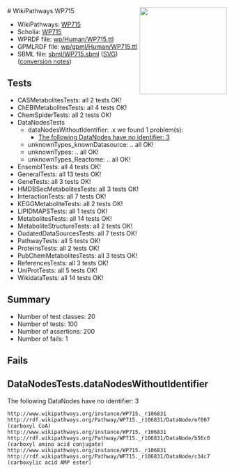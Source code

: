 <img style="float: right; width: 200px" src="../logo.png" />
# WikiPathways WP715

* WikiPathways: [WP715](https://identifiers.org/wikipathways:WP715)
* Scholia: [WP715](https://scholia.toolforge.org/wikipathways/WP715)
* WPRDF file: [wp/Human/WP715.ttl](../wp/Human/WP715.ttl)
* GPMLRDF file: [wp/gpml/Human/WP715.ttl](../wp/gpml/Human/WP715.ttl)
* SBML file: [sbml/WP715.sbml](../sbml/WP715.sbml) ([SVG](../sbml/WP715.svg)) ([conversion notes](../sbml/WP715.txt))

## Tests
* CASMetabolitesTests: all 2 tests OK!
* ChEBIMetabolitesTests: all 4 tests OK!
* ChemSpiderTests: all 2 tests OK!
* DataNodesTests
    * dataNodesWithoutIdentifier: .x we found 1 problem(s):
        * [The following DataNodes have no identifier: 3](#d2d32fa2)
    * unknownTypes_knownDatasource: .. all OK!
    * unknownTypes: .. all OK!
    * unknownTypes_Reactome: .. all OK!
* EnsemblTests: all 4 tests OK!
* GeneralTests: all 13 tests OK!
* GeneTests: all 3 tests OK!
* HMDBSecMetabolitesTests: all 3 tests OK!
* InteractionTests: all 7 tests OK!
* KEGGMetaboliteTests: all 2 tests OK!
* LIPIDMAPSTests: all 1 tests OK!
* MetabolitesTests: all 14 tests OK!
* MetaboliteStructureTests: all 2 tests OK!
* OudatedDataSourcesTests: all 7 tests OK!
* PathwayTests: all 5 tests OK!
* ProteinsTests: all 2 tests OK!
* PubChemMetabolitesTests: all 3 tests OK!
* ReferencesTests: all 3 tests OK!
* UniProtTests: all 5 tests OK!
* WikidataTests: all 14 tests OK!


## Summary

* Number of test classes: 20
* Number of tests: 100
* Number of assertions: 200
* Number of fails: 1

## Fails

<a name="d2d32fa2" />

## DataNodesTests.dataNodesWithoutIdentifier

The following DataNodes have no identifier: 3
```
http://www.wikipathways.org/instance/WP715._r106831 http://rdf.wikipathways.org/Pathway/WP715._r106831/DataNode/ef007 (carboxyl CoA)
http://www.wikipathways.org/instance/WP715._r106831 http://rdf.wikipathways.org/Pathway/WP715._r106831/DataNode/b56c0 (carboxyl amino acid conjugate)
http://www.wikipathways.org/instance/WP715._r106831 http://rdf.wikipathways.org/Pathway/WP715._r106831/DataNode/c34c7 (carboxylic acid AMP ester)
```


